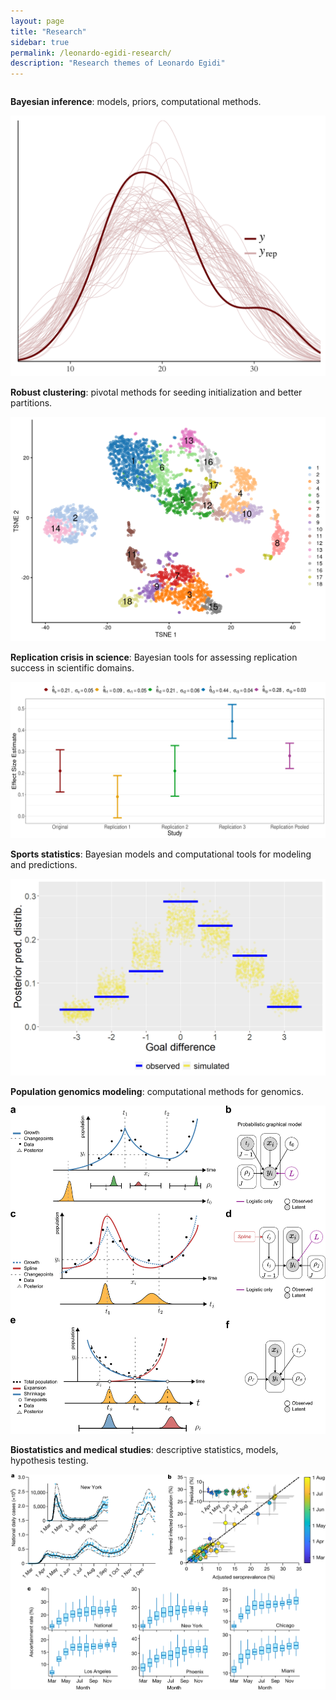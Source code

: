 ```yaml
---
layout: page
title: "Research"
sidebar: true
permalink: /leonardo-egidi-research/
description: "Research themes of Leonardo Egidi"
---
```



<div class="two-columns">
  <div class="column">
     <p>
     <strong>Bayesian inference</strong>: models, priors,  computational methods.
    </p>
<img src="/ppd.png" alt="bayesian" class="image-uniform">
  </div>
  <div class="column">
    <p>
     <strong>Robust clustering</strong>: pivotal methods for seeding initialization and better partitions.
    </p>
   <img src="/cl.png" alt="clustering" class="image-uniform">
  </div>
</div>



<div class="two-columns">
  <div class="column">
     <p>
     <strong>Replication crisis in science</strong>: Bayesian tools for assessing replication success in scientific domains.
    </p>
 <img src="/rs.png" alt="replication" class="image-uniform">
  </div>
<div class="column">
  <p>
   <strong>Sports statistics</strong>: Bayesian models and computational tools for modeling and predictions.
   </p>
   <img src="/gol.png" alt="football" class="image-uniform">
  </div>
</div>


<div class="two-columns">
  <div class="column">
     <p>
     <strong>Population genomics modeling</strong>: computational methods for genomics.
    </p>
<img src="/bipod.png" alt="bipod" class="image-uniform">
  </div>
<div class="column">
    <p>
     <strong>Biostatistics and medical studies</strong>: descriptive statistics, models, hypothesis testing.
    </p>
  <img src="/med.png" alt="barplot" class="image-uniform">
  </div>
</div>


